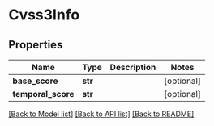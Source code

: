 # Cvss3Info

## Properties
Name | Type | Description | Notes
------------ | ------------- | ------------- | -------------
**base_score** | **str** |  | [optional] 
**temporal_score** | **str** |  | [optional] 

[[Back to Model list]](../README.md#documentation-for-models) [[Back to API list]](../README.md#documentation-for-api-endpoints) [[Back to README]](../README.md)


